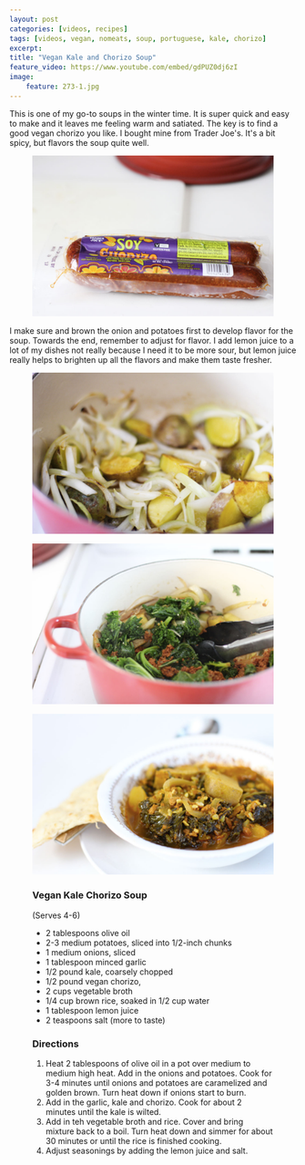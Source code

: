 ```yaml
---
layout: post
categories: [videos, recipes]
tags: [videos, vegan, nomeats, soup, portuguese, kale, chorizo]
excerpt: 
title: "Vegan Kale and Chorizo Soup"
feature_video: https://www.youtube.com/embed/gdPUZ0dj6zI
image:
    feature: 273-1.jpg
---
```


This is one of my go-to soups in the winter time.  It is super quick and easy to make and it leaves me feeling warm and satiated.  The key is to find a good vegan chorizo you like.  I bought mine from Trader Joe's.  It's a bit spicy, but flavors the soup quite well. 

<figure>
    <img src="/images/273-4.jpg">
</figure> 


I make sure and brown the onion and potatoes first to develop flavor for the soup.  Towards the end, remember to adjust for flavor.  I add lemon juice to a lot of my dishes not really because I need it to be more sour, but lemon juice really helps to brighten up all the flavors and make them taste fresher.


<figure>
    <img src="/images/273-3.jpg">
</figure> 

<figure>
    <img src="/images/273-1.jpg">
</figure> 

<figure>
    <img src="/images/273-2.jpg">
</figure> 



<figure class="ingredients" markdown="1">

### Vegan Kale Chorizo Soup

(Serves 4-6)

- 2 tablespoons olive oil
- 2-3 medium potatoes, sliced into 1/2-inch chunks 
- 1 medium onions, sliced
- 1 tablespoon minced garlic
- 1/2 pound kale, coarsely chopped
- 1/2 pound vegan chorizo, 
- 2 cups vegetable broth
- 1/4 cup brown rice, soaked in 1/2 cup water
- 1 tablespoon lemon juice
- 2 teaspoons salt (more to taste)


</figure>

<figure class="directions" markdown="1">

### Directions

1. Heat 2 tablespoons of olive oil in a pot over medium to medium high heat.  Add in the onions and potatoes.  Cook for 3-4 minutes until onions and potatoes are caramelized and golden brown.  Turn heat down if onions start to burn.
2. Add in the garlic, kale and chorizo.  Cook for about 2 minutes until the kale is wilted.
3. Add in teh vegetable broth and rice.  Cover and bring mixture back to a boil.  Turn heat down and simmer for about 30 minutes or until the rice is finished cooking.
4. Adjust seasonings by adding the lemon juice and salt.
</figure>


